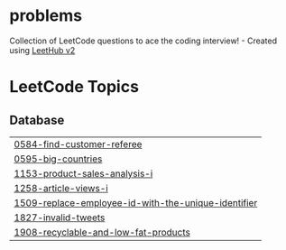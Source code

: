 # problems
Collection of LeetCode questions to ace the coding interview! - Created using [LeetHub v2](https://github.com/arunbhardwaj/LeetHub-2.0)

<!---LeetCode Topics Start-->
# LeetCode Topics
## Database
|  |
| ------- |
| [0584-find-customer-referee](https://github.com/musatafa12345/problems/tree/master/0584-find-customer-referee) |
| [0595-big-countries](https://github.com/musatafa12345/problems/tree/master/0595-big-countries) |
| [1153-product-sales-analysis-i](https://github.com/musatafa12345/problems/tree/master/1153-product-sales-analysis-i) |
| [1258-article-views-i](https://github.com/musatafa12345/problems/tree/master/1258-article-views-i) |
| [1509-replace-employee-id-with-the-unique-identifier](https://github.com/musatafa12345/problems/tree/master/1509-replace-employee-id-with-the-unique-identifier) |
| [1827-invalid-tweets](https://github.com/musatafa12345/problems/tree/master/1827-invalid-tweets) |
| [1908-recyclable-and-low-fat-products](https://github.com/musatafa12345/problems/tree/master/1908-recyclable-and-low-fat-products) |
<!---LeetCode Topics End-->